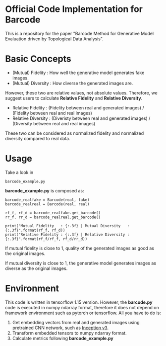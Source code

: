 # Official Code Implementation for Barcode
This is a repository for the paper "Barcode Method for Generative Model Evaluation driven by Topological Data Analysis".

# Basic Concepts

- (Mutual) Fidelity : How well the generative model generates fake images.
- (Mutual) Diversity : How diverse the generated images are.

However, these two are relative values, not absolute values. Therefore, we suggest users to calculate **Relative Fidelity** and **Relative Diversity**.

- Relative Fidelity : (Fidelity between real and generated images) / (Fidelity between real and real images)
- Relative Diversity : (Diveristy between real and generated images) / (Diversity between real and real images)

These two can be considered as normalized fidelity and normalized diversity compared to real data.

# Usage

Take a look in

    barcode_example.py

**barcode_example.py** is composed as:

```
barcode_realfake = Barcode(real, fake)
barcode_realreal = Barcode(real, real)

rf_f, rf_d = barcode_realfake.get_barcode()
rr_f, rr_d = barcode_realreal.get_barcode()

print("Mutual Fidelity   : {:.3f} | Mutual Diversity   : {:.3f}".format(rf_f, rf_d))
print("Relative Fidelity : {:.3f} | Relative Diversity : {:.3f}".format(rf_f/rf_f, rf_d/rr_d))
```

If mutual fidelity is close to 1, quality of the generated images as good as the original images.

If mutual diversity is close to 1, the generative model generates images as diverse as the original images.

# Environment

This code is written in tensorflow 1.15 version. However, the **barcode.py** code is executed in numpy ndarray format, therefore it does not depend on framework environment such as pytorch or tensorflow. All you have to do is:

1. Get embedding vectors from real and generated images using pretrained CNN network, such as [Inception v3](https://www.cv-foundation.org/openaccess/content_cvpr_2016/papers/Szegedy_Rethinking_the_Inception_CVPR_2016_paper.pdf).
2. Transform embedded tensors to numpy ndarray format.
3. Calculate metrics following **barcode_example.py**
